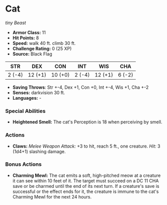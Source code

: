 # Cat

*tiny* *Beast*

- **Armor Class:** 11
- **Hit Points:** 8 
- **Speed:** walk 40 ft. climb 30 ft.
- **Challenge Rating:** 0 (25 XP)
- **Source:** Black Flag

| STR | DEX | CON | INT | WIS | CHA |
| --- | --- | --- | --- | --- | --- |
| 2 (-4) | 12 (+1) | 10 (+0) | 2 (-4) | 12 (+1) | 6 (-2) |

- **Saving Throws**: Str +-4, Dex +1, Con +0, Int +-4, Wis +1, Cha +-2
- **Senses:** darkvision 30 ft.
- **Languages:** -

### Special Abilities

- **Heightened Smell:** The cat's Perception is 18 when perceiving by smell.

### Actions

- **Claws:** _Melee Weapon Attack:_ +3 to hit, reach 5 ft., one creature. _Hit:_ 3 (1d4+1) slashing damage.

### Bonus Actions

- **Charming Mewl:** The cat emits a soft, high-pitched meow at a creature it can see within 10 feet of it. The target must succeed on a DC 11 CHA save or be charmed until the end of its next turn. If a creature's save is successful or the effect ends for it, the creature is immune to the cat's Charming Mewl for the next 24 hours.
